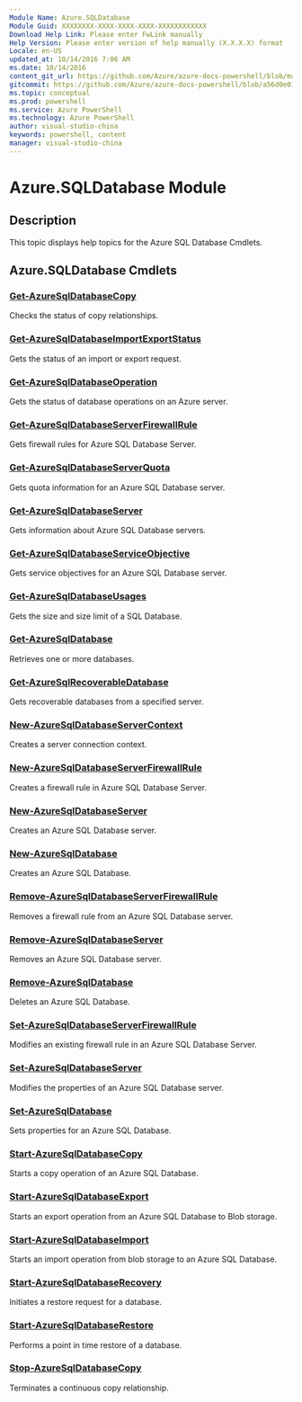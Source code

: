 ```yaml
---
Module Name: Azure.SQLDatabase
Module Guid: XXXXXXXX-XXXX-XXXX-XXXX-XXXXXXXXXXXX
Download Help Link: Please enter FwLink manually
Help Version: Please enter version of help manually (X.X.X.X) format
Locale: en-US
updated_at: 10/14/2016 7:06 AM
ms.date: 10/14/2016
content_git_url: https://github.com/Azure/azure-docs-powershell/blob/master/azureps-cmdlets-docs/ServiceManagement/Azure.SQLDatabase/v2.0/CmdletMDs/Azure.SQLDatabase.md
gitcommit: https://github.com/Azure/azure-docs-powershell/blob/a56d0e01e65c2c33aa2af13dd29addc94ead6e88/azureps-cmdlets-docs/ServiceManagement/Azure.SQLDatabase/v2.0/CmdletMDs/Azure.SQLDatabase.md
ms.topic: conceptual
ms.prod: powershell
ms.service: Azure PowerShell
ms.technology: Azure PowerShell
author: visual-studio-china
keywords: powershell, content
manager: visual-studio-china
---
```


# Azure.SQLDatabase Module
## Description
This topic displays help topics for the Azure SQL Database Cmdlets. 

## Azure.SQLDatabase Cmdlets
### [Get-AzureSqlDatabaseCopy](Get-AzureSqlDatabaseCopy.md)
Checks the status of copy relationships.


### [Get-AzureSqlDatabaseImportExportStatus](Get-AzureSqlDatabaseImportExportStatus.md)
Gets the status of an import or export request.


### [Get-AzureSqlDatabaseOperation](Get-AzureSqlDatabaseOperation.md)
Gets the status of database operations on an Azure server.


### [Get-AzureSqlDatabaseServerFirewallRule](Get-AzureSqlDatabaseServerFirewallRule.md)
Gets firewall rules for Azure SQL Database Server.


### [Get-AzureSqlDatabaseServerQuota](Get-AzureSqlDatabaseServerQuota.md)
Gets quota information for an Azure SQL Database server.


### [Get-AzureSqlDatabaseServer](Get-AzureSqlDatabaseServer.md)
Gets information about Azure SQL Database servers.


### [Get-AzureSqlDatabaseServiceObjective](Get-AzureSqlDatabaseServiceObjective.md)
Gets service objectives for an Azure SQL Database server.


### [Get-AzureSqlDatabaseUsages](Get-AzureSqlDatabaseUsages.md)
Gets the size and size limit of a SQL Database.


### [Get-AzureSqlDatabase](Get-AzureSqlDatabase.md)
Retrieves one or more databases.


### [Get-AzureSqlRecoverableDatabase](Get-AzureSqlRecoverableDatabase.md)
Gets recoverable databases from a specified server.


### [New-AzureSqlDatabaseServerContext](New-AzureSqlDatabaseServerContext.md)
Creates a server connection context.


### [New-AzureSqlDatabaseServerFirewallRule](New-AzureSqlDatabaseServerFirewallRule.md)
Creates a firewall rule in Azure SQL Database Server.


### [New-AzureSqlDatabaseServer](New-AzureSqlDatabaseServer.md)
Creates an Azure SQL Database server.


### [New-AzureSqlDatabase](New-AzureSqlDatabase.md)
Creates an Azure SQL Database.


### [Remove-AzureSqlDatabaseServerFirewallRule](Remove-AzureSqlDatabaseServerFirewallRule.md)
Removes a firewall rule from an Azure SQL Database server.


### [Remove-AzureSqlDatabaseServer](Remove-AzureSqlDatabaseServer.md)
Removes an Azure SQL Database server.


### [Remove-AzureSqlDatabase](Remove-AzureSqlDatabase.md)
Deletes an Azure SQL Database.


### [Set-AzureSqlDatabaseServerFirewallRule](Set-AzureSqlDatabaseServerFirewallRule.md)
Modifies an existing firewall rule in an Azure SQL Database Server.


### [Set-AzureSqlDatabaseServer](Set-AzureSqlDatabaseServer.md)
Modifies the properties of an Azure SQL Database server.


### [Set-AzureSqlDatabase](Set-AzureSqlDatabase.md)
Sets properties for an Azure SQL Database.


### [Start-AzureSqlDatabaseCopy](Start-AzureSqlDatabaseCopy.md)
Starts a copy operation of an Azure SQL Database.


### [Start-AzureSqlDatabaseExport](Start-AzureSqlDatabaseExport.md)
Starts an export operation from an Azure SQL Database to Blob storage.


### [Start-AzureSqlDatabaseImport](Start-AzureSqlDatabaseImport.md)
Starts an import operation from blob storage to an Azure SQL Database.


### [Start-AzureSqlDatabaseRecovery](Start-AzureSqlDatabaseRecovery.md)
Initiates a restore request for a database.


### [Start-AzureSqlDatabaseRestore](Start-AzureSqlDatabaseRestore.md)
Performs a point in time restore of a database.


### [Stop-AzureSqlDatabaseCopy](Stop-AzureSqlDatabaseCopy.md)
Terminates a continuous copy relationship.



